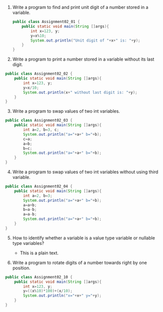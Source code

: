 1. Write a program to find and print unit digit of a number stored in a variable.
    ```Java
    public class Assignment02_01 {
        public static void main(String []args){
            int x=123, y;
            y=x%10;
            System.out.println("Unit digit of "+x+" is: "+y);
        }
    }
    ```

2. Write a program to print a number stored in a variable without its last digit.
```Java
public class Assignment02_02 {
    public static void main(String []args){
        int x=123, y;
        y=x/10;
        System.out.println(x+" without last digit is: "+y);
    }
}
```

3. Write a program to swap values of two int variables.
```Java
public class Assignment02_03 {
    public static void main(String []args){
        int a=2, b=3, c;
        System.out.println("a="+a+" b="+b);
        c=a;
        a=b;
        b=c;
        System.out.println("a="+a+" b="+b);
    }
}
```

4. Write a program to swap values of two int variables without using third variable.
```Java
public class Assignment02_04 {
    public static void main(String []args){
        int a=2, b=3;
        System.out.println("a="+a+" b="+b);
        a=a+b;
        b=a-b;
        a=a-b;
        System.out.println("a="+a+" b="+b);
    }
}
```

5. How to identify whether a variable is a value type variable or nullable type variables?
   - This is a plain text.

10. Write a program to rotate digits of a number towards right by one position.
```Java
public class Assignment02_10 {
    public static void main(String []args){
        int x=123, y;
        y=((x%10)*100)+(x/10);
        System.out.println("x="+x+" y="+y);
    }
}
```

